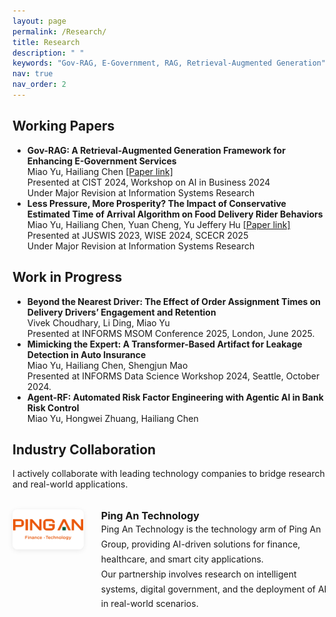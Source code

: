 ```yaml
---
layout: page
permalink: /Research/
title: Research
description: " "
keywords: "Gov-RAG, E-Government, RAG, Retrieval-Augmented Generation"
nav: true
nav_order: 2
---
```


<!-- _pages/research.md -->

<!-- Working Papers Section -->

<div class="working-papers">
  <h2>Working Papers</h2>
  <ul>
     <li>
      <strong>Gov-RAG: A Retrieval-Augmented Generation Framework for Enhancing E-Government Services</strong><br>
      Miao Yu, Hailiang Chen
      <a href="https://papers.ssrn.com/sol3/papers.cfm?abstract_id=5111865" target="_blank">[Paper link]</a><br>
      Presented at CIST 2024, Workshop on AI in Business 2024<br>
      Under Major Revision at Information Systems Research<br>
    </li>
    <li>
      <strong>Less Pressure, More Prosperity? The Impact of Conservative Estimated Time of Arrival Algorithm on Food Delivery Rider Behaviors</strong><br>
      Miao Yu, Hailiang Chen, Yuan Cheng, Yu Jeffery Hu 
      <a href="https://papers.ssrn.com/sol3/papers.cfm?abstract_id=4631152" target="_blank">[Paper link]</a><br>
      Presented at JUSWIS 2023, WISE 2024, SCECR 2025<br>
      Under Major Revision at Information Systems Research<br>
    </li>
  
  </ul>
</div>


<!-- Work in Progress Section -->

<div class="work-in-progress">
  <h2>Work in Progress</h2>
  <ul>
    <li>
      <strong>Beyond the Nearest Driver: The Effect of Order Assignment Times on Delivery Drivers’ Engagement and Retention</strong><br>
      Vivek Choudhary, Li Ding, Miao Yu <br>
      Presented at INFORMS MSOM Conference 2025, London, June 2025.
    </li>
    <li>
      <strong>Mimicking the Expert: A Transformer-Based Artifact for Leakage Detection in Auto Insurance</strong><br>
      Miao Yu, Hailiang Chen, Shengjun Mao <br>
      Presented at INFORMS Data Science Workshop 2024, Seattle, October 2024.
    </li>
    <li>
      <strong>Agent-RF: Automated Risk Factor Engineering with Agentic AI in Bank Risk Control</strong><br>
      Miao Yu, Hongwei Zhuang, Hailiang Chen <br>
    </li>
  </ul>
</div>



<!-- Industry Collaboration Section -->

## Industry Collaboration

<div class="industry-collaboration" style="max-width:820px; margin:auto;">
  <p style="margin-bottom:32px;">
    I actively collaborate with leading technology companies to bridge research and real-world applications.
  </p>
  <ul style="list-style-type: none; padding-left: 0;">
    <li style="margin-bottom: 44px; display: flex; align-items: flex-start;">
      <img src="/assets/img/Ping-An-Logo.jpg" alt="Ping An Technology Logo" style="height:64px; width:auto; margin-right:28px; border-radius:8px; background:#fff; box-shadow:0 2px 8px rgba(0,0,0,0.08);">
      <div>
        <strong style="font-size:1.15em;">Ping An Technology</strong><br>
        <span style="line-height:1.7;">
        Ping An Technology is the technology arm of Ping An Group, providing AI-driven solutions for finance, healthcare, and smart city applications.<br>
        Our partnership involves research on intelligent systems, digital government, and the deployment of AI in real-world scenarios.
        </span>
      </div>
    </li>
  </ul>
</div>
